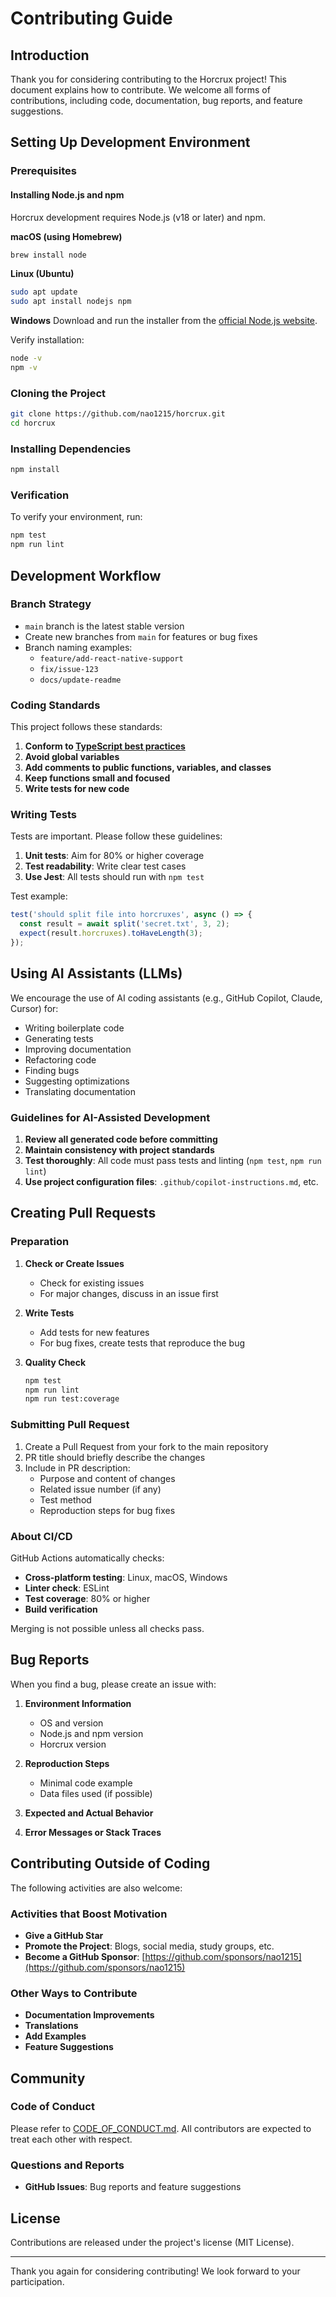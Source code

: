 # Contributing Guide

## Introduction

Thank you for considering contributing to the Horcrux project! This document explains how to contribute. We welcome all forms of contributions, including code, documentation, bug reports, and feature suggestions.

## Setting Up Development Environment

### Prerequisites

#### Installing Node.js and npm

Horcrux development requires Node.js (v18 or later) and npm.

**macOS (using Homebrew)**
```bash
brew install node
```

**Linux (Ubuntu)**
```bash
sudo apt update
sudo apt install nodejs npm
```

**Windows**
Download and run the installer from the [official Node.js website](https://nodejs.org/).

Verify installation:
```bash
node -v
npm -v
```

### Cloning the Project

```bash
git clone https://github.com/nao1215/horcrux.git
cd horcrux
```

### Installing Dependencies

```bash
npm install
```

### Verification

To verify your environment, run:

```bash
npm test
npm run lint
```

## Development Workflow

### Branch Strategy

- `main` branch is the latest stable version
- Create new branches from `main` for features or bug fixes
- Branch naming examples:
  - `feature/add-react-native-support`
  - `fix/issue-123`
  - `docs/update-readme`

### Coding Standards

This project follows these standards:

1. **Conform to [TypeScript best practices](https://www.typescriptlang.org/docs/handbook/declaration-files/do-s-and-don-ts.html)**
2. **Avoid global variables**
3. **Add comments to public functions, variables, and classes**
4. **Keep functions small and focused**
5. **Write tests for new code**

### Writing Tests

Tests are important. Please follow these guidelines:

1. **Unit tests**: Aim for 80% or higher coverage
2. **Test readability**: Write clear test cases
3. **Use Jest**: All tests should run with `npm test`

Test example:
```typescript
test('should split file into horcruxes', async () => {
  const result = await split('secret.txt', 3, 2);
  expect(result.horcruxes).toHaveLength(3);
});
```

## Using AI Assistants (LLMs)

We encourage the use of AI coding assistants (e.g., GitHub Copilot, Claude, Cursor) for:

- Writing boilerplate code
- Generating tests
- Improving documentation
- Refactoring code
- Finding bugs
- Suggesting optimizations
- Translating documentation

### Guidelines for AI-Assisted Development

1. **Review all generated code before committing**
2. **Maintain consistency with project standards**
3. **Test thoroughly**: All code must pass tests and linting (`npm test`, `npm run lint`)
4. **Use project configuration files**: `.github/copilot-instructions.md`, etc.

## Creating Pull Requests

### Preparation

1. **Check or Create Issues**
   - Check for existing issues
   - For major changes, discuss in an issue first

2. **Write Tests**
   - Add tests for new features
   - For bug fixes, create tests that reproduce the bug

3. **Quality Check**
   ```bash
   npm test
   npm run lint
   npm run test:coverage
   ```

### Submitting Pull Request

1. Create a Pull Request from your fork to the main repository
2. PR title should briefly describe the changes
3. Include in PR description:
   - Purpose and content of changes
   - Related issue number (if any)
   - Test method
   - Reproduction steps for bug fixes

### About CI/CD

GitHub Actions automatically checks:

- **Cross-platform testing**: Linux, macOS, Windows
- **Linter check**: ESLint
- **Test coverage**: 80% or higher
- **Build verification**

Merging is not possible unless all checks pass.

## Bug Reports

When you find a bug, please create an issue with:

1. **Environment Information**
   - OS and version
   - Node.js and npm version
   - Horcrux version

2. **Reproduction Steps**
   - Minimal code example
   - Data files used (if possible)

3. **Expected and Actual Behavior**

4. **Error Messages or Stack Traces**

## Contributing Outside of Coding

The following activities are also welcome:

### Activities that Boost Motivation

- **Give a GitHub Star**
- **Promote the Project**: Blogs, social media, study groups, etc.
- **Become a GitHub Sponsor**: [https://github.com/sponsors/nao1215](https://github.com/sponsors/nao1215)

### Other Ways to Contribute

- **Documentation Improvements**
- **Translations**
- **Add Examples**
- **Feature Suggestions**

## Community

### Code of Conduct

Please refer to [CODE_OF_CONDUCT.md](CODE_OF_CONDUCT.md). All contributors are expected to treat each other with respect.

### Questions and Reports

- **GitHub Issues**: Bug reports and feature suggestions

## License

Contributions are released under the project's license (MIT License).

---

Thank you again for considering contributing! We look forward to your participation.
